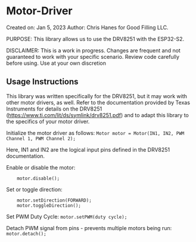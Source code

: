 # Motor-Driver
Created on: Jan 5, 2023
Author: Chris Hanes for Good Filling LLC.

PURPOSE: This library allows us to use the DRV8251 with the ESP32-S2. 

DISCLAIMER: This is a work in progress. Changes are frequent and not guaranteed to work with your specific scenario. Review code carefully before using. Use at your own discretion

## Usage Instructions
This library was written specifically for the DRV8251, but it may work with other motor drivers, as well. Refer to the documentation provided by Texas Instruments for details on the DRV8251 (https://www.ti.com/lit/ds/symlink/drv8251.pdf) and to adapt this library to the specifics of your motor driver.

Initialize the motor driver as follows:
``` Motor motor = Motor(IN1, IN2, PWM Channel 1, PWM Channel 2); ```

Here, IN1 and IN2 are the logical input pins defined in the DRV8251 documentation. 

Enable or disable the motor:
``` motor.enable();
    motor.disable(); 
```

Set or toggle direction:
``` motor.setDirection(BACKWARD);
    motor.setDirection(FORWARD);
    motor.toggleDirection();
```

Set PWM Duty Cycle:
``` motor.setPWM(duty cycle); ```

Detach PWM signal from pins - prevents multiple motors being run:
``` motor.detach(); ```


